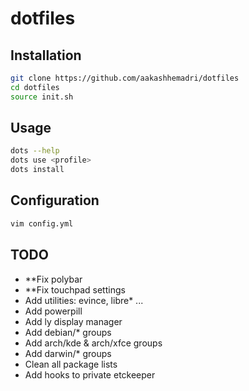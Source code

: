 # dotfiles

## Installation

```bash
git clone https://github.com/aakashhemadri/dotfiles
cd dotfiles
source init.sh
```
## Usage

```bash
dots --help
dots use <profile>
dots install
```

## Configuration

```bash
vim config.yml
```

## TODO

- **Fix polybar
- **Fix touchpad settings
- Add utilities: evince, libre* ...
- Add powerpill
- Add ly display manager
- Add debian/* groups
- Add arch/kde & arch/xfce groups
- Add darwin/* groups
- Clean all package lists
- Add hooks to private etckeeper
